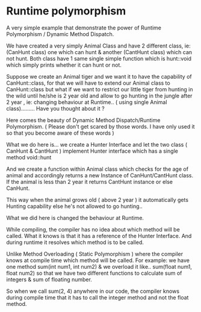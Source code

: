 # Runtime polymorphism

A very simple example that demonstrate the power of Runtime Polymorphism / Dynamic Method Dispatch.

We have created a very simply Animal Class and have 2 different class, ie: (CanHunt class) one which can hunt & another (CantHunt class) which can not hunt. 
Both class have 1 same single simple function which is hunt::void which simply prints whether it can hunt or not.

Suppose we create an Animal tiger and we want it to have the capability of CanHunt::class, for that we will have to extend our Animal class to CanHunt::class 
but what if we want to restrict our little tiger from hunting in the wild until he/she is 2 year old and allow to go hunting in the jungle after 2 year , ie: changing behaviour at Runtime..
( using single Animal class)......... Have you thought about it ?

Here comes the beauty of Dynamic Method Dispatch/Runtime Polymorphism. ( Please don't get scared by those words. I have only used it so that you become aware of these words )

What we do here is... we create a Hunter Interface and let the two class ( CanHunt & CantHunt ) implement Hunter interface which has a single method void::hunt

And we create a function within Animal class which checks for the age of animal and accordingly returns a new Instance of CanHunt/CantHunt class. 
If the animal is less than 2 year it returns CantHunt instance or else CanHunt.

This way when the animal grows old ( above 2 year ) it automatically gets Hunting capability else he's not allowed to go hunting..

What we did here is changed the behaviour at Runtime.


While compiling, the compiler has no idea about which method will be called. What it knows is that it has a reference of the Hunter Interface. And during runtime it resolves which method is to be called.

Unlike Method Overloading ( Static Polymorphism ) where the compiler knows at compile time which method will be called.
For example: we have one method  sum(int num1, int num2) & we overload it like.. sum(float num1, float num2) so that we have two different functions to calculate sum of integers & sum of floating number.

So when we call sum(2, 4) anywhere in our code, the compiler knows during compile time that it has to call the integer method and not the float method. 